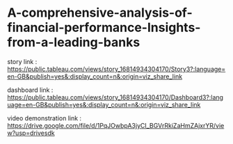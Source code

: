 # A-comprehensive-analysis-of-financial-performance-Insights-from-a-leading-banks


story link : https://public.tableau.com/views/story_16814934304170/Story3?:language=en-GB&publish=yes&:display_count=n&:origin=viz_share_link 


dashboard link : https://public.tableau.com/views/story_16814934304170/Dashboard3?:language=en-GB&publish=yes&:display_count=n&:origin=viz_share_link


video demonstration link : https://drive.google.com/file/d/1PqJOwbpA3jyCI_BGVrRkiZaHmZAjxrYR/view?usp=drivesdk
